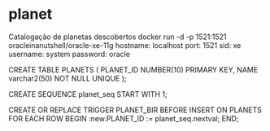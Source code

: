 # planet
Catalogação de planetas descobertos 
docker run -d -p 1521:1521 oracleinanutshell/oracle-xe-11g
hostname: localhost
port: 1521
sid: xe
username: system
password: oracle


CREATE TABLE PLANETS
(
PLANET_ID NUMBER(10) PRIMARY KEY,
NAME varchar2(50) NOT NULL UNIQUE
);

CREATE SEQUENCE planet_seq START WITH 1;

CREATE OR REPLACE TRIGGER PLANET_BIR
BEFORE INSERT ON PLANETS
FOR EACH ROW
BEGIN
:new.PLANET_ID := planet_seq.nextval;
END;    
